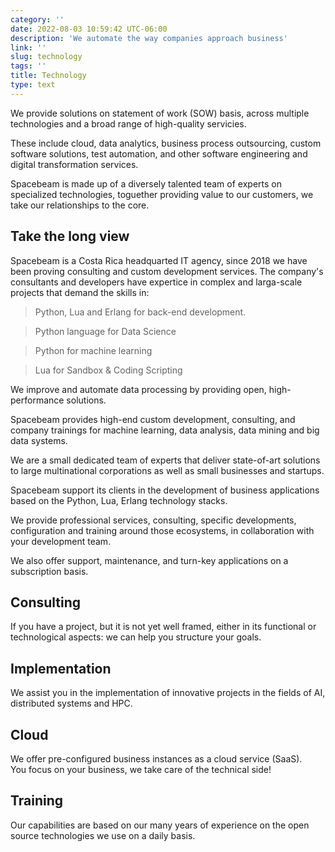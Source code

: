```yaml
---
category: ''
date: 2022-08-03 10:59:42 UTC-06:00
description: 'We automate the way companies approach business'
link: ''
slug: technology
tags: ''
title: Technology
type: text
---
```

We provide solutions on statement of work (SOW) basis, across multiple technologies and a broad range of high-quality servicies.

These include cloud, data analytics, business process outsourcing, custom software solutions, test automation, and other software engineering and digital transformation services.

Spacebeam is made up of a diversely talented team of experts on specialized technologies, toguether providing value to our customers, we take our relationships to the core.

## Take the long view
Spacebeam is a Costa Rica headquarted IT agency, since 2018 we have been proving consulting and custom development services. The company's consultants and developers have expertice in complex and larga-scale projects that demand the skills in:

> Python, Lua and Erlang for back-end development.

> Python language for Data Science

> Python for machine learning

> Lua for Sandbox & Coding Scripting

We improve and automate data processing by providing open, high-performance solutions.

Spacebeam provides high-end custom development, consulting, and company trainings for machine learning, data analysis, data mining and big data systems.

We are a small dedicated team of experts that deliver state-of-art solutions to large multinational corporations as well as small businesses and startups.

Spacebeam support its clients in the development of business applications based on the Python, Lua, Erlang technology stacks.

We provide professional services, consulting, specific developments, configuration and training around those ecosystems, in collaboration with your development team.

We also offer support, maintenance, and turn-key applications on a subscription basis.

## Consulting
If you have a project, but it is not yet well framed, either in its functional or technological aspects: we can help you structure your goals.

## Implementation
We assist you in the implementation of innovative projects in the fields of AI, distributed systems and HPC.

## Cloud
We offer pre-configured business instances as a cloud service (SaaS). <br>
You focus on your business, we take care of the technical side!

## Training
Our capabilities are based on our many years of experience on the open source technologies we use on a daily basis.
